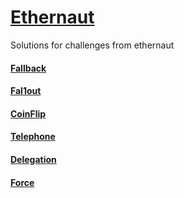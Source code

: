 # [Ethernaut](https://ethernaut.openzeppelin.com/)
Solutions for challenges from ethernaut

#### [Fallback](https://github.com/robinpunn/blockchain-education/tree/main/ethernaut/01-fallback)

#### [Fal1out](https://github.com/robinpunn/blockchain-education/tree/main/ethernaut/02-fal1out)

#### [CoinFlip](https://github.com/robinpunn/blockchain-education/tree/main/ethernaut/03-coinflip)

#### [Telephone](https://github.com/robinpunn/blockchain-education/tree/main/ethernaut/04-telephone)

#### [Delegation](https://ethernaut.openzeppelin.com/level/0x73379d8B82Fda494ee59555f333DF7D44483fD58)

#### [Force](https://ethernaut.openzeppelin.com/level/0xb6c2Ec883DaAac76D8922519E63f875c2ec65575)